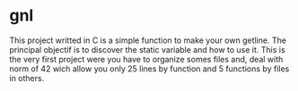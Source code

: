 # gnl
This project writted in C is a simple function to make your own getline.
The principal objectif is to discover the static variable and how to use it.
This is the very first project were you have to organize somes files and,
deal with norm of 42 wich allow you only 25 lines by function and 5 functions by files in others.
